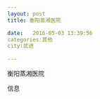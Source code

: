 ```yaml
--- 
layout: post 
title: 衡阳蒸湘医院

date:   2016-05-03 13:39:56 
categories:其他  
city:武进
  
--- 
```

   
衡阳蒸湘医院

信息

